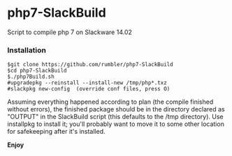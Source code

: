 # php7-SlackBuild
Script to compile php 7 on Slackware 14.02

### Installation

```
$git clone https://github.com/rumbler/php7-SlackBuild
$cd php7-SlackBuild
$./php7Build.sh
#upgradepkg --reinstall --install-new /tmp/php*.txz
#slackpkg new-config  (override conf files, press O)
```

Assuming everything happened according to plan (the compile finished without errors), the finished package should be in the directory declared as "OUTPUT" in the SlackBuild script (this defaults to the /tmp directory). Use installpkg to install it; you'll probably want to move it to some other location for safekeeping after it's installed.


**Enjoy**
